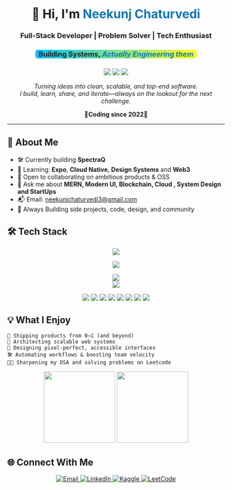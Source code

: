 <div align="center">

<h1>👋 Hi, I'm <span style="color:#0e75b6;"><strong>Neekunj Chaturvedi</strong></span></h1>

<!-- Glitch/ASCII/Code headline style -->
<h3>
  Full-Stack Developer | Problem Solver | Tech Enthusiast
</h3>

<!-- Emoji divider headline style -->


<!-- Gradient/Highlight headline style -->
<h3>
  <span style="background: linear-gradient(90deg, #00c3ff 0%, #ffff1c 100%); color: #222; padding: 0 8px; border-radius: 6px;">
    Building Systems,  <span style="font-style:italic; color:#0e75b6;">Actually Engineering them</span>
  </span>
</h3>

<!-- Meme/fun title -->
<h3>
  
</h3>

<p align="center">
  <img src="https://img.shields.io/badge/Status-Always%20Shipping-success?style=flat-square&logo=github" />
  <img src="https://img.shields.io/badge/Stack-React,%20Node,%20Express,%20NoSQL-blueviolet?style=flat-square" />
  <img src="https://img.shields.io/badge/Focus-DSA%20%26%20System Design-blue?style=flat-square" />
</p>

<p>
  <em>
    Turning ideas into clean, scalable, and top-end software.<br>
    I build, learn, share, and iterate—always on the lookout for the next challenge.<br>
   
  </em> <strong>🚀Coding since 2022💪</strong>
</p>

</div>

---




## 🚩 About Me

- 🛠️ Currently building <b>SpectraQ</b>
- 🌱 Learning: <b>Expo</b>, <b>Cloud Native</b>, <b>Design Systems</b> and <b>Web3</b>
- 🤝 Open to collaborating on ambitious products & OSS
- 💬 Ask me about <b>MERN, Modern UI, Blockchain, Cloud , System Design and StartUps</b>
- 📬 Email: <a href="mailto:neekunjchaturvedi3@gmail.com">neekunjchaturvedi3@gmail.com</a>
- 🧠 Always Building side projects, code, design, and community




## 🛠️ Tech Stack

<div align="center">


<img src="https://skillicons.dev/icons?i=js,ts,python,html,css,java" /><br>





<img src="https://skillicons.dev/icons?i=react,nextjs,redux,tailwind,bootstrap,materialui,figma" /><br>





<img src="https://skillicons.dev/icons?i=nodejs,express,mongodb,postgres,prisma,mysql,postman" /><br>
<img src="https://skillicons.dev/icons?i=vite,npm,git,github,aws,githubactions" /><br>




<img src="https://img.shields.io/badge/VSCode-007ACC?style=for-the-badge&logo=visual-studio-code&logoColor=white" />
<img src="https://img.shields.io/badge/Postman-FF6C37?style=for-the-badge&logo=postman&logoColor=white" />
<img src="https://img.shields.io/badge/Vercel-000?style=for-the-badge&logo=vercel&logoColor=white" />
<img src="https://img.shields.io/badge/Netlify-00C7B7?style=for-the-badge&logo=netlify&logoColor=white" />
<img src="https://img.shields.io/badge/GitHub-181717?style=for-the-badge&logo=github&logoColor=white" />
<img src="https://img.shields.io/badge/Heroku-430098?style=for-the-badge&logo=heroku&logoColor=white" />
<img src="https://img.shields.io/badge/Linux-FCC624?style=for-the-badge&logo=linux&logoColor=black" />
<img src="https://img.shields.io/badge/Render-000000?style=for-the-badge&logo=render&logoColor=white">


</div>


## 💡 What I Enjoy

```log
🚀 Shipping products from 0→1 (and beyond)
🧩 Architecting scalable web systems
🎨 Designing pixel-perfect, accessible interfaces
🛠️ Automating workflows & boosting team velocity
🧑‍💻 Sharpening my DSA and solving problems on Leetcode
```


<div align="center">

<img src="https://github-readme-stats.vercel.app/api?username=neekunjchaturvedi&show_icons=true&theme=dark&hide_border=true" height="165" />
<img src="https://github-readme-streak-stats.herokuapp.com?user=neekunjchaturvedi&theme=dark&hide_border=true" height="165" />

</div>


## 🌐 Connect With Me

<p align="center">
  <a href="mailto:neekunjchaturvedi3@gmail.com">
    <img src="https://img.shields.io/badge/Email-D14836?style=for-the-badge&logo=gmail&logoColor=white" alt="Email" />
  </a>
  <a href="https://linkedin.com/in/neekunj-chaturvedi-293223257/" target="_blank">
    <img src="https://img.shields.io/badge/LinkedIn-0A66C2?style=for-the-badge&logo=linkedin&logoColor=white" alt="LinkedIn" />
  </a>
 
  <a href="https://kaggle.com/neekunjchaturvedi" target="_blank">
    <img src="https://img.shields.io/badge/Kaggle-20BEFF?style=for-the-badge&logo=kaggle&logoColor=white" alt="Kaggle" />
  </a>
  <a href="https://leetcode.com/neekunjchaturvedi3" target="_blank">
    <img src="https://img.shields.io/badge/LeetCode-FFA116?style=for-the-badge&logo=leetcode&logoColor=white" alt="LeetCode" />
  </a>
</p>
